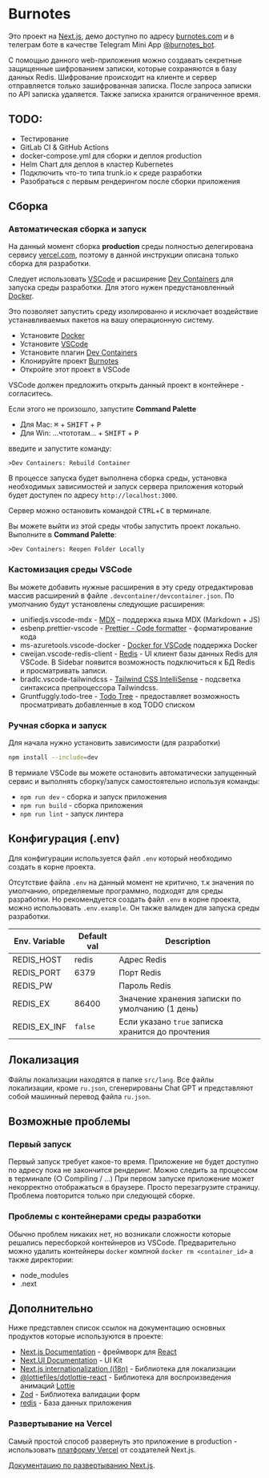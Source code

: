 # Burnotes

Это проект на [Next.js](https://nextjs.org/), демо доступно по адресу [burnotes.com](https://burnotes.com/) и в телеграм боте в качестве Telegram Mini App [@burnotes_bot](https://t.me/burnotes_bot).

С помощью данного web-приложения можно создавать секретные защищенные шифрованием записки, которые сохраняются в базу данных Redis. Шифрование происходит на клиенте и сервер отправляется только зашифрованная записка. После запроса записки по API записка удаляется. Также записка хранится ограниченное время.

## TODO:

- Тестирование
- GitLab CI & GitHub Actions
- docker-compose.yml для сборки и деплоя production
- Helm Chart для деплоя в кластер Kubernetes
- Подключить что-то типа trunk.io к среде разработки
- Разобраться с первым рендерингом после сборки приложения

## Сборка

### Автоматическая сборка и запуск

На данный момент сборка **production** среды полностью делегирована сервису [vercel.com](https://vercel.com/), поэтому в данной инструкции описана только сборка для разработки.

Следует использовать [VSCode](https://code.visualstudio.com/) и расширение [Dev Containers](https://marketplace.visualstudio.com/items?itemName=ms-vscode-remote.remote-containers) для запуска среды разработки. Для этого нужен предустановленный [Docker](https://www.docker.com/).

Это позволяет запустить среду изолированно и исключает воздействие устанавливаемых пакетов на вашу операционную систему.

- Установите [Docker](https://www.docker.com/)
- Установите [VSCode](https://code.visualstudio.com/)
- Установите плагин [Dev Containers](https://marketplace.visualstudio.com/items?itemName=ms-vscode-remote.remote-containers)
- Клонируйте проект [Burnotes](https://github.com/karpulix/burnotes)
- Откройте этот проект в VSCode

VSCode должен предложить открыть данный проект в контейнере - согласитесь.

Если этого не произошло, запустите **Command Palette**

- Для Mac: <kbd>⌘</kbd> + <kbd>SHIFT</kbd> + <kbd>P</kbd>
- Для Win: ...чтототам... + <kbd>SHIFT</kbd> + <kbd>P</kbd>

введите и запустите команду:

```text
>Dev Containers: Rebuild Container
```

В процессе запуска будет выполнена сборка среды, установка необходимых зависимостей и запуск сервера приложения который будет доступен по адресу `http://localhost:3000`.

Сервер можно остановить командой <kbd>CTRL</kbd>+<kbd>C</kbd> в терминале.

Вы можете выйти из этой среды чтобы запустить проект локально. Выполните в **Command Palette**:

```text
>Dev Containers: Reopen Folder Locally
```

### Кастомизация среды VSCode

Вы можете добавить нужные расширения в эту среду отредактировав массив расширений в файле `.devcontainer/devcontainer.json`. По умолчанию будут установлены следующие расширения:

- unifiedjs.vscode-mdx - [MDX](https://marketplace.visualstudio.com/items?itemName=unifiedjs.vscode-mdx) – поддержка языка MDX (Markdown + JS)
- esbenp.prettier-vscode - [Prettier - Code formatter](https://marketplace.visualstudio.com/items?itemName=esbenp.prettier-vscode) - форматирование кода
- ms-azuretools.vscode-docker - [Docker for VSCode](ms-azuretools.vscode-docker) поддержка Docker
- cweijan.vscode-redis-client - [Redis](https://marketplace.visualstudio.com/items?itemName=cweijan.vscode-redis-client) - UI клиент базы данных Redis для VSCode. В Sidebar появится возможность подключиться к БД Redis и просматривать записи.
- bradlc.vscode-tailwindcss - [Tailwind CSS IntelliSense](https://marketplace.visualstudio.com/items?itemName=bradlc.vscode-tailwindcss) - подсветка синтаксиса препроцессора Tailwindcss.
- Gruntfuggly.todo-tree - [Todo Tree](https://marketplace.visualstudio.com/items?itemName=Gruntfuggly.todo-tree) - предоставляет возможность просматривать добавленные в код TODO списком

### Ручная сборка и запуск

Для начала нужно установить зависимости (для разработки)

```bash
npm install --include=dev
```

В термиале VSCode вы можете остановить автоматически запущенный сервис и выполнять сборку/запуск самостоятельно используя команды:

- `npm run dev` - сборка и запуск приложения
- `npm run build` - сборка приложения
- `npm run lint` - запуск линтера

## Конфигурация (.env)

Для конфигурации используется файл `.env` который необходимо создать в корне проекта.

Отсутствие файла `.env` на данный момент не критично, т.к значения по умолчанию, определяемые программно, подходят для среды разработки.
Но рекомендуется создать файл `.env` в корне проекта, можно использовать `.env.example`. Он также валиден для запуска среды разработки.

| Env. Variable | Default val | Description                                       |
| ------------- | ----------- | ------------------------------------------------- |
| REDIS_HOST    | redis       | Адрес Redis                                       |
| REDIS_PORT    | 6379        | Порт Redis                                        |
| REDIS_PW      |             | Пароль Redis                                      |
| REDIS_EX      | 86400       | Значение хранения записки по умолчанию (1 день)   |
| REDIS_EX_INF  | `false`     | Если указано `true` записка хранится до прочтения |

## Локализация

Файлы локализации находятся в папке `src/lang`.
Все файлы локализации, кроме `ru.json`, сгенерированы Chat GPT и представляют собой машинный перевод файла `ru.json`.

## Возможные проблемы

### Первый запуск

Первый запуск требует какое-то время. Приложение не будет доступно по адресу пока не закончится рендеринг. Можно следить за процессом в терминале (○ Compiling / ...) При первом запуске приложение может некорректно отображаться в браузере. Просто перезагрузите страницу. Проблема повторится только при следующей сборке.

### Проблемы с контейнерами среды разработки

Обычно проблем никаких нет, но возникали сложности которые решались пересборкой контейнеров из VSCode.
Предварительно можно удалить контейнеры `docker` компной `docker rm <container_id>` а также директории:

- node_modules
- .next

## Дополнительно

Ниже представлен список ссылок на документацию основных продуктов которые используются в проекте:

- [Next.js Documentation](https://nextjs.org/docs) - фреймворк для [React](https://react.dev/)
- [Next.UI Documentation](https://nextui.org/docs/) - UI Kit
- [Next.js internationalization (i18n)](https://next-intl-docs.vercel.app/docs/getting-started) - Библиотека для локализации
- [@lottiefiles/dotlottie-react](https://developers.lottiefiles.com/docs/dotlottie-player/dotlottie-react/) - Библиотека для воспроизведения анимаций [Lottie](https://lottiefiles.com/free-animations/svg)
- [Zod](https://zod.dev/) - Библиотека валидации форм
- [redis](https://redis.io/) - База данных приложения

### Развертывание на Vercel

Самый простой способ развернуть это приложение в production - использовать [платформу Vercel](https://vercel.com/new?utm_medium=default-template&filter=next.js&utm_source=create-next-app&utm_campaign=create-next-app-readme) от создателей Next.js.

[Документацию по развертыванию Next.js](https://nextjs.org/docs/deployment).
